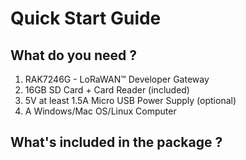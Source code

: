 # Quick Start Guide

<CustomProduct
    v-bind:product="{
        name: 'RAK2246 Pi HAT on top of Raspberry Pi Zero W',
        image : {
            link : './public/image.png',
            meta : 'RAK2246 Pi HAT on top of Raspberry Pi Zero W image',
            caption : 'RAK2246 Pi HAT on top of Raspberry Pi Zero W'
            }
        }">
</CustomProduct> 

## What do you need ?
  1. RAK7246G - LoRaWAN™ Developer Gateway
  2. 16GB SD Card + Card Reader (included)
  3. 5V at least 1.5A Micro USB Power Supply (optional)
  4. A Windows/Mac OS/Linux Computer

<CustomButton
    v-bind:button="{
        name : 'Buy a RAK7246G - LoRaWAN™ Developer Gateway',
        link : '/'
    }"/>

## What's included in the package ?

<CustomProduct
    v-bind:product="{
        name: 'RAK2246 Pi HAT on top of Raspberry Pi Zero W',
        image : [
            {
                link : './public/image.png',
                meta : 'Raspberry Pi Zero W image',
                description : 'Raspberry Pi Zero W (1x)'    
            },
            {
                link : './public/image.png',
                meta : 'RAK2246 Pi HAT (SX1308) image',
                description : 'RAK2246 Pi HAT (SX1308) 1x'    
            },
            {
                link : './public/image.png',
                meta : 'Plastic Enclouse image',
                description : 'Plastic Enclouse (1x)'    
            },
            {
                link : './public/image.png',
                meta : 'GPS Antenna',
                description : 'GPS Antenna (1x)'    
            },
            {
                link : './public/image.png',
                meta : 'LoRa Antenna',
                description : 'LoRa Antenna'    
            }
        ],
        caption : 'Package Contents'
        }">
</CustomProduct> 